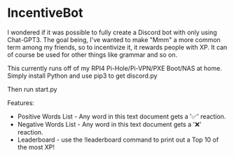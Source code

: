 # IncentiveBot
I wondered if it was possible to fully create a Discord bot with only using Chat-GPT3. The goal being, I've wanted to make "Mmm" a more common term among my friends, so to incentivize it, it rewards people with XP. It can of course be used for other things like grammar and so on.

This currently runs off of my RPI4 Pi-Hole/Pi-VPN/PXE Boot/NAS at home. Simply install Python and use pip3 to get discord.py

Then run start.py


Features:

- Positive Words List - Any word in this text document gets a '✅' reaction.
- Negative Words List - Any word in this text document gets a '❌' reaction.
- Leaderboard - use the !leaderboard command to print out a Top 10 of the most XP!
